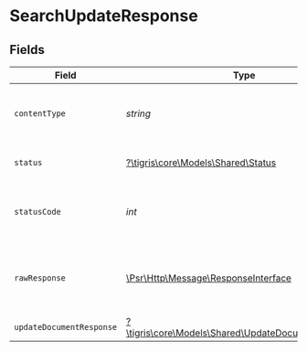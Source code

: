 # SearchUpdateResponse


## Fields

| Field                                                                                                        | Type                                                                                                         | Required                                                                                                     | Description                                                                                                  |
| ------------------------------------------------------------------------------------------------------------ | ------------------------------------------------------------------------------------------------------------ | ------------------------------------------------------------------------------------------------------------ | ------------------------------------------------------------------------------------------------------------ |
| `contentType`                                                                                                | *string*                                                                                                     | :heavy_check_mark:                                                                                           | HTTP response content type for this operation                                                                |
| `status`                                                                                                     | [?\tigris\core\Models\Shared\Status](../../Models/Shared/Status.md)                                          | :heavy_minus_sign:                                                                                           | Default error response                                                                                       |
| `statusCode`                                                                                                 | *int*                                                                                                        | :heavy_check_mark:                                                                                           | HTTP response status code for this operation                                                                 |
| `rawResponse`                                                                                                | [\Psr\Http\Message\ResponseInterface](https://www.php-fig.org/psr/psr-7/#33-psrhttpmessageresponseinterface) | :heavy_check_mark:                                                                                           | Raw HTTP response; suitable for custom response parsing                                                      |
| `updateDocumentResponse`                                                                                     | [?\tigris\core\Models\Shared\UpdateDocumentResponse](../../Models/Shared/UpdateDocumentResponse.md)          | :heavy_minus_sign:                                                                                           | OK                                                                                                           |